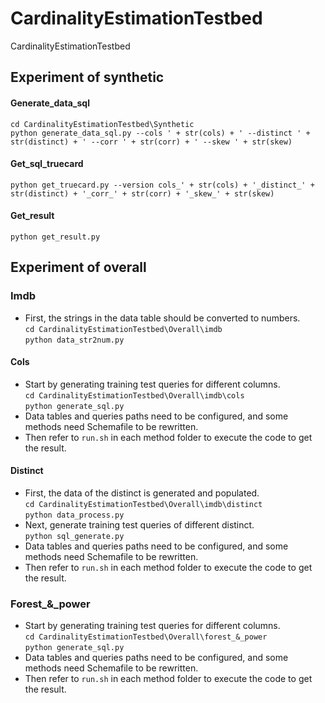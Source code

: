 # CardinalityEstimationTestbed
CardinalityEstimationTestbed

## Experiment of synthetic
#### Generate_data_sql
`cd CardinalityEstimationTestbed\Synthetic`\
`python generate_data_sql.py --cols ' + str(cols) + ' --distinct ' + str(distinct) + ' --corr ' + str(corr) + ' --skew ' + str(skew)`
#### Get_sql_truecard
`python get_truecard.py --version cols_' + str(cols) + '_distinct_' + str(distinct) + '_corr_' + str(corr) + '_skew_' + str(skew)`
#### Get_result
`python get_result.py`

## Experiment of overall

### Imdb
- First, the strings in the data table should be converted to numbers.\
`cd CardinalityEstimationTestbed\Overall\imdb`\
`python data_str2num.py`
#### Cols
- Start by generating training test queries for different columns.\
`cd CardinalityEstimationTestbed\Overall\imdb\cols`\
`python generate_sql.py`
- Data tables and queries paths need to be configured, and some methods need Schemafile to be rewritten.
- Then refer to `run.sh` in each method folder to execute the code to get the result.
#### Distinct
- First, the data of the distinct is generated and populated.\
`cd CardinalityEstimationTestbed\Overall\imdb\distinct`\
`python data_process.py`
- Next, generate training test queries of different distinct.\
`python sql_generate.py`
- Data tables and queries paths need to be configured, and some methods need Schemafile to be rewritten.
- Then refer to `run.sh` in each method folder to execute the code to get the result.

### Forest_&_power
- Start by generating training test queries for different columns.\
`cd CardinalityEstimationTestbed\Overall\forest_&_power`\
`python generate_sql.py`
- Data tables and queries paths need to be configured, and some methods need Schemafile to be rewritten.
- Then refer to `run.sh` in each method folder to execute the code to get the result.
